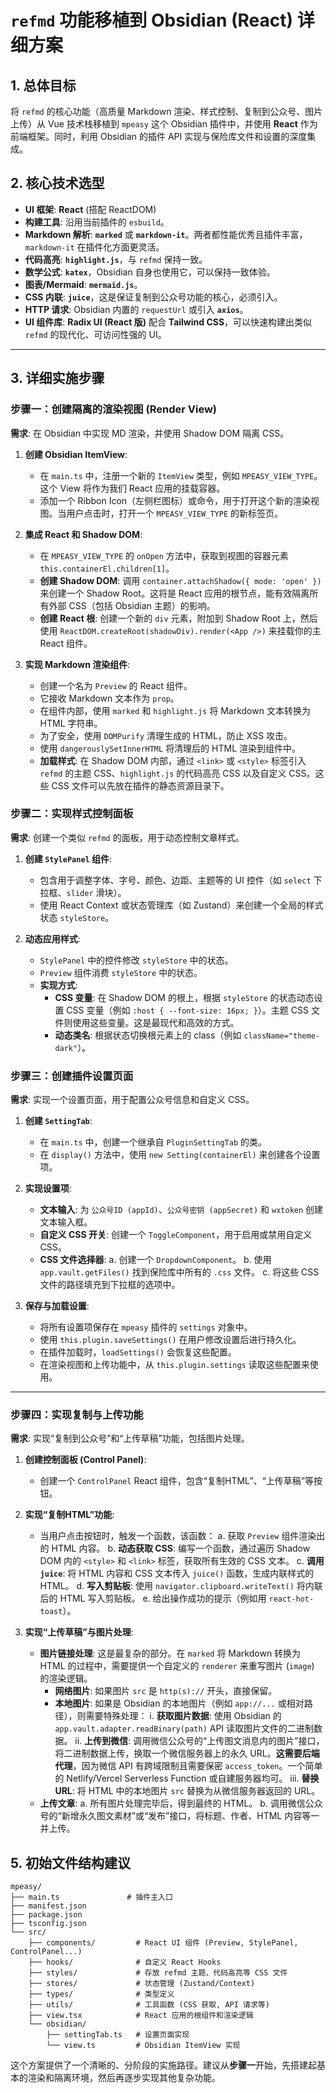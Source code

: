 # `refmd` 功能移植到 Obsidian (React) 详细方案

## 1. 总体目标

将 `refmd` 的核心功能（高质量 Markdown 渲染、样式控制、复制到公众号、图片上传）从 Vue 技术栈移植到 `mpeasy` 这个 Obsidian 插件中，并使用 **React** 作为前端框架。同时，利用 Obsidian 的插件 API 实现与保险库文件和设置的深度集成。

## 2. 核心技术选型

- **UI 框架**: **React** (搭配 ReactDOM)
- **构建工具**: 沿用当前插件的 `esbuild`。
- **Markdown 解析**: **`marked`** 或 **`markdown-it`**。两者都性能优秀且插件丰富，`markdown-it` 在插件化方面更灵活。
- **代码高亮**: **`highlight.js`**，与 `refmd` 保持一致。
- **数学公式**: **`katex`**，Obsidian 自身也使用它，可以保持一致体验。
- **图表/Mermaid**: **`mermaid.js`**。
- **CSS 内联**: **`juice`**，这是保证复制到公众号功能的核心，必须引入。
- **HTTP 请求**: Obsidian 内置的 `requestUrl` 或引入 **`axios`**。
- **UI 组件库**: **Radix UI (React 版)** 配合 **Tailwind CSS**，可以快速构建出类似 `refmd` 的现代化、可访问性强的 UI。

---

## 3. 详细实施步骤

### 步骤一：创建隔离的渲染视图 (Render View)

**需求**: 在 Obsidian 中实现 MD 渲染，并使用 Shadow DOM 隔离 CSS。

1.  **创建 Obsidian ItemView**:
    - 在 `main.ts` 中，注册一个新的 `ItemView` 类型，例如 `MPEASY_VIEW_TYPE`。这个 View 将作为我们 React 应用的挂载容器。
    - 添加一个 Ribbon Icon（左侧栏图标）或命令，用于打开这个新的渲染视图。当用户点击时，打开一个 `MPEASY_VIEW_TYPE` 的新标签页。

2.  **集成 React 和 Shadow DOM**:
    - 在 `MPEASY_VIEW_TYPE` 的 `onOpen` 方法中，获取到视图的容器元素 `this.containerEl.children[1]`。
    - **创建 Shadow DOM**: 调用 `container.attachShadow({ mode: 'open' })` 来创建一个 Shadow Root。这将是 React 应用的根节点，能有效隔离所有外部 CSS（包括 Obsidian 主题）的影响。
    - **创建 React 根**: 创建一个新的 `div` 元素，附加到 Shadow Root 上，然后使用 `ReactDOM.createRoot(shadowDiv).render(<App />)` 来挂载你的主 React 组件。

3.  **实现 Markdown 渲染组件**:
    - 创建一个名为 `Preview` 的 React 组件。
    - 它接收 Markdown 文本作为 `prop`。
    - 在组件内部，使用 `marked` 和 `highlight.js` 将 Markdown 文本转换为 HTML 字符串。
    - 为了安全，使用 `DOMPurify` 清理生成的 HTML，防止 XSS 攻击。
    - 使用 `dangerouslySetInnerHTML` 将清理后的 HTML 渲染到组件中。
    - **加载样式**: 在 Shadow DOM 内部，通过 `<link>` 或 `<style>` 标签引入 `refmd` 的主题 CSS、`highlight.js` 的代码高亮 CSS 以及自定义 CSS。这些 CSS 文件可以先放在插件的静态资源目录下。



### 步骤二：实现样式控制面板

**需求**: 创建一个类似 `refmd` 的面板，用于动态控制文章样式。

1.  **创建 `StylePanel` 组件**:
    - 包含用于调整字体、字号、颜色、边距、主题等的 UI 控件（如 `select` 下拉框、`slider` 滑块）。
    - 使用 React Context 或状态管理库（如 Zustand）来创建一个全局的样式状态 `styleStore`。

2.  **动态应用样式**:
    - `StylePanel` 中的控件修改 `styleStore` 中的状态。
    - `Preview` 组件消费 `styleStore` 中的状态。
    - **实现方式**:
        - **CSS 变量**: 在 Shadow DOM 的根上，根据 `styleStore` 的状态动态设置 CSS 变量（例如 `:host { --font-size: 16px; }`）。主题 CSS 文件则使用这些变量。这是最现代和高效的方式。
        - **动态类名**: 根据状态切换根元素上的 class（例如 `className="theme-dark"`）。

### 步骤三：创建插件设置页面

**需求**: 实现一个设置页面，用于配置公众号信息和自定义 CSS。

1.  **创建 `SettingTab`**:
    - 在 `main.ts` 中，创建一个继承自 `PluginSettingTab` 的类。
    - 在 `display()` 方法中，使用 `new Setting(containerEl)` 来创建各个设置项。

2.  **实现设置项**:
    - **文本输入**: 为 `公众号ID (appId)`、`公众号密钥 (appSecret)` 和 `wxtoken` 创建文本输入框。
    - **自定义 CSS 开关**: 创建一个 `ToggleComponent`，用于启用或禁用自定义 CSS。
    - **CSS 文件选择器**:
        a. 创建一个 `DropdownComponent`。
        b. 使用 `app.vault.getFiles()` 找到保险库中所有的 `.css` 文件。
        c. 将这些 CSS 文件的路径填充到下拉框的选项中。

3.  **保存与加载设置**:
    - 将所有设置项保存在 `mpeasy` 插件的 `settings` 对象中。
    - 使用 `this.plugin.saveSettings()` 在用户修改设置后进行持久化。
    - 在插件加载时，`loadSettings()` 会恢复这些配置。
    - 在渲染视图和上传功能中，从 `this.plugin.settings` 读取这些配置来使用。

---

### 步骤四：实现复制与上传功能

**需求**: 实现“复制到公众号”和“上传草稿”功能，包括图片处理。

1.  **创建控制面板 (Control Panel)**:
    - 创建一个 `ControlPanel` React 组件，包含“复制HTML”、“上传草稿”等按钮。

2.  **实现“复制HTML”功能**:
    - 当用户点击按钮时，触发一个函数，该函数：
        a. 获取 `Preview` 组件渲染出的 HTML 内容。
        b. **动态获取 CSS**: 编写一个函数，通过遍历 Shadow DOM 内的 `<style>` 和 `<link>` 标签，获取所有生效的 CSS 文本。
        c. **调用 `juice`**: 将 HTML 内容和 CSS 文本传入 `juice()` 函数，生成内联样式的 HTML。
        d. **写入剪贴板**: 使用 `navigator.clipboard.writeText()` 将内联后的 HTML 写入剪贴板。
        e. 给出操作成功的提示（例如用 `react-hot-toast`）。

3.  **实现“上传草稿”与图片处理**:
    - **图片链接处理**: 这是最复杂的部分。在 `marked` 将 Markdown 转换为 HTML 的过程中，需要提供一个自定义的 `renderer` 来重写图片 (`image`) 的渲染逻辑。
        - **网络图片**: 如果图片 `src` 是 `http(s)://` 开头，直接保留。
        - **本地图片**: 如果是 Obsidian 的本地图片（例如 `app://...` 或相对路径），则需要特殊处理：
            i.  **获取图片数据**: 使用 Obsidian 的 `app.vault.adapter.readBinary(path)` API 读取图片文件的二进制数据。
            ii. **上传到微信**: 调用微信公众号的“上传图文消息内的图片”接口，将二进制数据上传，换取一个微信服务器上的永久 URL。**这需要后端代理**，因为微信 API 有跨域限制且需要保密 `access_token`。一个简单的 Netlify/Vercel Serverless Function 或自建服务器均可。
            iii. **替换 URL**: 将 HTML 中的本地图片 `src` 替换为从微信服务器返回的 URL。
    - **上传文章**:
        a. 所有图片处理完毕后，得到最终的 HTML。
        b. 调用微信公众号的“新增永久图文素材”或“发布”接口，将标题、作者、HTML 内容等一并上传。

## 5. 初始文件结构建议

```
mpeasy/
├── main.ts               # 插件主入口
├── manifest.json
├── package.json
├── tsconfig.json
└── src/
    ├── components/         # React UI 组件 (Preview, StylePanel, ControlPanel...)
    ├── hooks/              # 自定义 React Hooks
    ├── styles/             # 存放 refmd 主题、代码高亮等 CSS 文件
    ├── stores/             # 状态管理 (Zustand/Context)
    ├── types/              # 类型定义
    ├── utils/              # 工具函数 (CSS 获取, API 请求等)
    ├── view.tsx            # React 应用的根组件和渲染逻辑
    └── obsidian/
        ├── settingTab.ts   # 设置页面实现
        └── view.ts         # Obsidian ItemView 实现
```

这个方案提供了一个清晰的、分阶段的实施路径。建议从**步骤一**开始，先搭建起基本的渲染和隔离环境，然后再逐步实现其他复杂功能。
